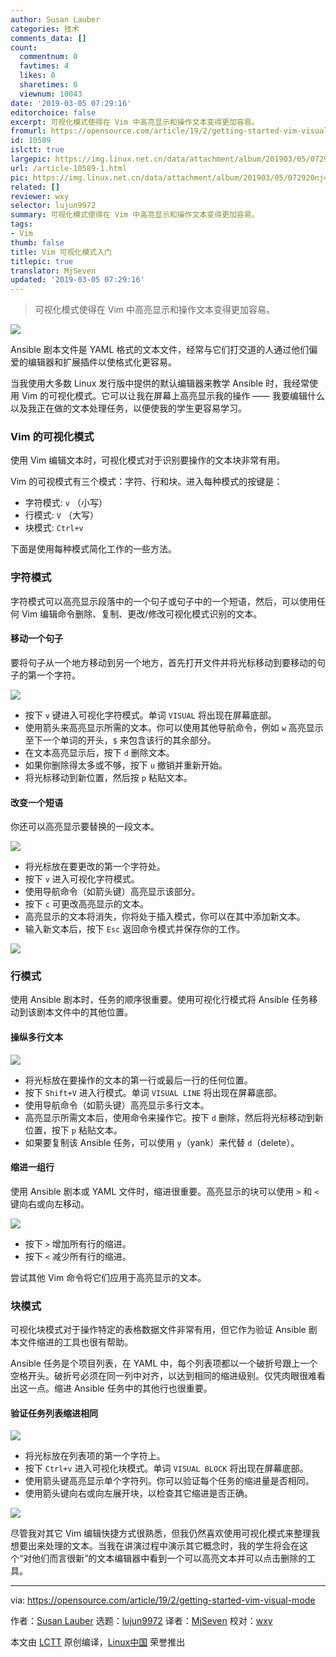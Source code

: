 ```yaml
---
author: Susan Lauber
categories: 技术
comments_data: []
count:
  commentnum: 0
  favtimes: 4
  likes: 0
  sharetimes: 0
  viewnum: 10043
date: '2019-03-05 07:29:16'
editorchoice: false
excerpt: 可视化模式使得在 Vim 中高亮显示和操作文本变得更加容易。
fromurl: https://opensource.com/article/19/2/getting-started-vim-visual-mode
id: 10589
islctt: true
largepic: https://img.linux.net.cn/data/attachment/album/201903/05/072920nj49tttutz0h3hdt.png
url: /article-10589-1.html
pic: https://img.linux.net.cn/data/attachment/album/201903/05/072920nj49tttutz0h3hdt.png.thumb.jpg
related: []
reviewer: wxy
selector: lujun9972
summary: 可视化模式使得在 Vim 中高亮显示和操作文本变得更加容易。
tags:
- Vim
thumb: false
title: Vim 可视化模式入门
titlepic: true
translator: MjSeven
updated: '2019-03-05 07:29:16'
---
```



> 
> 可视化模式使得在 Vim 中高亮显示和操作文本变得更加容易。
> 
> 
> 


![](/data/attachment/album/201903/05/072920nj49tttutz0h3hdt.png)


Ansible 剧本文件是 YAML 格式的文本文件，经常与它们打交道的人通过他们偏爱的编辑器和扩展插件以使格式化更容易。


当我使用大多数 Linux 发行版中提供的默认编辑器来教学 Ansible 时，我经常使用 Vim 的可视化模式。它可以让我在屏幕上高亮显示我的操作 —— 我要编辑什么以及我正在做的文本处理任务，以便使我的学生更容易学习。


### Vim 的可视化模式


使用 Vim 编辑文本时，可视化模式对于识别要操作的文本块非常有用。


Vim 的可视模式有三个模式：字符、行和块。进入每种模式的按键是：


* 字符模式: `v` （小写）
* 行模式: `V` （大写）
* 块模式: `Ctrl+v`


下面是使用每种模式简化工作的一些方法。


### 字符模式


字符模式可以高亮显示段落中的一个句子或句子中的一个短语，然后，可以使用任何 Vim 编辑命令删除、复制、更改/修改可视化模式识别的文本。


#### 移动一个句子


要将句子从一个地方移动到另一个地方，首先打开文件并将光标移动到要移动的句子的第一个字符。


![](/data/attachment/album/201903/05/072921kucslglcg8vvmlqz.png)


* 按下 `v` 键进入可视化字符模式。单词 `VISUAL` 将出现在屏幕底部。
* 使用箭头来高亮显示所需的文本。你可以使用其他导航命令，例如 `w` 高亮显示至下一个单词的开头，`$` 来包含该行的其余部分。
* 在文本高亮显示后，按下 `d` 删除文本。
* 如果你删除得太多或不够，按下 `u` 撤销并重新开始。
* 将光标移动到新位置，然后按 `p` 粘贴文本。


#### 改变一个短语


你还可以高亮显示要替换的一段文本。


![](/data/attachment/album/201903/05/072921l8y97c49y4yh0440.png)


* 将光标放在要更改的第一个字符处。
* 按下 `v` 进入可视化字符模式。
* 使用导航命令（如箭头键）高亮显示该部分。
* 按下 `c` 可更改高亮显示的文本。
* 高亮显示的文本将消失，你将处于插入模式，你可以在其中添加新文本。
* 输入新文本后，按下 `Esc` 返回命令模式并保存你的工作。


![](/data/attachment/album/201903/05/072921kuoo3y7ah6o76z37.png)


### 行模式


使用 Ansible 剧本时，任务的顺序很重要。使用可视化行模式将 Ansible 任务移动到该剧本文件中的其他位置。


#### 操纵多行文本


![](/data/attachment/album/201903/05/072922g95coemsmrqrqv1g.png)


* 将光标放在要操作的文本的第一行或最后一行的任何位置。
* 按下 `Shift+V` 进入行模式。单词 `VISUAL LINE` 将出现在屏幕底部。
* 使用导航命令（如箭头键）高亮显示多行文本。
* 高亮显示所需文本后，使用命令来操作它。按下 `d` 删除，然后将光标移动到新位置，按下 `p` 粘贴文本。
* 如果要复制该 Ansible 任务，可以使用 `y`（yank）来代替 `d`（delete）。


#### 缩进一组行


使用 Ansible 剧本或 YAML 文件时，缩进很重要。高亮显示的块可以使用 `>` 和 `<` 键向右或向左移动。


![](/data/attachment/album/201903/05/072922igy72g6gmwfmwffg.png)


* 按下 `>` 增加所有行的缩进。
* 按下 `<` 减少所有行的缩进。


尝试其他 Vim 命令将它们应用于高亮显示的文本。


### 块模式


可视化块模式对于操作特定的表格数据文件非常有用，但它作为验证 Ansible 剧本文件缩进的工具也很有帮助。


Ansible 任务是个项目列表，在 YAML 中，每个列表项都以一个破折号跟上一个空格开头。破折号必须在同一列中对齐，以达到相同的缩进级别。仅凭肉眼很难看出这一点。缩进 Ansible 任务中的其他行也很重要。


#### 验证任务列表缩进相同


![](/data/attachment/album/201903/05/072923yl4ltqq647llaql6.png)


* 将光标放在列表项的第一个字符上。
* 按下 `Ctrl+v` 进入可视化块模式。单词 `VISUAL BLOCK` 将出现在屏幕底部。
* 使用箭头键高亮显示单个字符列。你可以验证每个任务的缩进量是否相同。
* 使用箭头键向右或向左展开块，以检查其它缩进是否正确。


![](/data/attachment/album/201903/05/072923rsjsahtiiipp5sah.png)


尽管我对其它 Vim 编辑快捷方式很熟悉，但我仍然喜欢使用可视化模式来整理我想要出来处理的文本。当我在讲演过程中演示其它概念时，我的学生将会在这个“对他们而言很新”的文本编辑器中看到一个可以高亮文本并可以点击删除的工具。




---


via: <https://opensource.com/article/19/2/getting-started-vim-visual-mode>


作者：[Susan Lauber](https://opensource.com/users/susanlauber) 选题：[lujun9972](https://github.com/lujun9972) 译者：[MjSeven](https://github.com/MjSeven) 校对：[wxy](https://github.com/wxy)


本文由 [LCTT](https://github.com/LCTT/TranslateProject) 原创编译，[Linux中国](https://linux.cn/) 荣誉推出